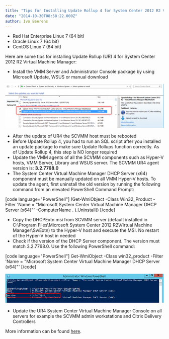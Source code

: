 ```yaml
---
title: "Tips for Installing Update Rollup 4 for System Center 2012 R2 Virtual Machine Manager"
date: "2014-10-30T08:58:22.000Z"
author: Ivo Beerens
---
```


- Red Hat Enterprise Linux 7 (64 bit)
- Oracle Linux 7 (64 bit)
- CentOS Linux 7 (64 bit)

Here are some tips for installing Update Rollup (UR) 4 for System Center 2012 R2 Virtual Machine Manager:

- Install the VMM Server and Administrator Console package by using Microsoft Update, WSUS or manual download

[![ur4](images/ur4-1024x283.png)](images/ur4.png)

- After the update of UR4 the SCVMM host must be rebooted
- Before Update Rollup 4, you had to run an SQL script after you installed an update package to make sure Update Rollups function correctly. As of Update Rollup 4, this step is NO longer required
- Update the VMM agents of all the SCVMM components such as Hyper-V hosts, VMM Server, Library and WSUS server. The SCVMM UR4 agent version is: **3.2.7768.0**
- The System Center Virtual Machine Manager DHCP Server (x64) component must be manually updated on all VMM Hyper-V hosts. To update the agent, first uninstall the old version by running the following command from an elevated PowerShell Command Prompt:

\[code language="PowerShell"\] (Get-WmiObject -Class Win32\_Product -Filter 'Name = "Microsoft System Center Virtual Machine Manager DHCP Server (x64)"' -ComputerName . ).Uninstall() \[/code\]

- Copy the DHCPExtn.msi from SCVMM server (default installed in C:\\Program Files\\Microsoft System Center 2012 R2\\Virtual Machine Manager\\SwExtn) to the Hyper-V host and execute the MSI. No restart of the Hyper-V host in needed
- Check if the version of the DHCP Server component. The version must match 3.2.7768.0. Use the following PowerShell command:

\[code language="PowerShell"\] Get-WmiObject -Class win32\_product -Filter 'Name = "Microsoft System Center Virtual Machine Manager DHCP Server (x64)"' \[/code\]

[![dhcpclient](images/dhcpclient.png)](images/dhcpclient.png)

- Update the UR4 System Center Virtual Machine Manager Console on all servers for example the SCVMM admin workstations and Citrix Delivery Controllers

More information can be found [here](http://support2.microsoft.com/kb/2992024).



